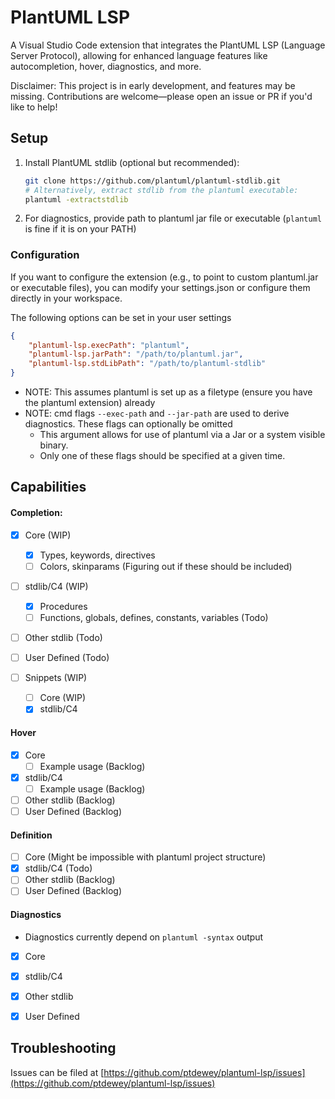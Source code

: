 # PlantUML LSP

A Visual Studio Code extension that integrates the PlantUML LSP (Language Server Protocol), allowing for enhanced language features like autocompletion, hover, diagnostics, and more.

Disclaimer: This project is in early development, and features may be missing. Contributions are welcome—please open an issue or PR if you'd like to help!

## Setup

1. Install PlantUML stdlib (optional but recommended):
    ```sh
    git clone https://github.com/plantuml/plantuml-stdlib.git
    # Alternatively, extract stdlib from the plantuml executable:
    plantuml -extractstdlib
    ```
2. For diagnostics, provide path to plantuml jar file or executable (`plantuml` is fine if it is on your PATH)

### Configuration

If you want to configure the extension (e.g., to point to custom plantuml.jar or executable files), you can modify your settings.json or configure them directly in your workspace.

The following options can be set in your user settings
```json
{
    "plantuml-lsp.execPath": "plantuml",
    "plantuml-lsp.jarPath": "/path/to/plantuml.jar",
    "plantuml-lsp.stdLibPath": "/path/to/plantuml-stdlib"
}
```

* NOTE: This assumes plantuml is set up as a filetype (ensure you have the plantuml extension) already
* NOTE: cmd flags `--exec-path` and `--jar-path` are used to derive diagnostics. These flags can optionally be omitted
    * This argument allows for use of plantuml via a Jar or a system visible binary.
    * Only one of these flags should be specified at a given time.


## Capabilities

#### Completion:
- [x] Core (WIP)
    - [x] Types, keywords, directives
    - [ ] Colors, skinparams (Figuring out if these should be included)
- [ ] stdlib/C4 (WIP)
    - [x] Procedures
    - [ ] Functions, globals, defines, constants, variables (Todo)
- [ ] Other stdlib (Todo)
- [ ] User Defined (Todo)

- [ ] Snippets (WIP)
    - [ ] Core (WIP)
    - [x] stdlib/C4

#### Hover
- [x] Core
    - [ ] Example usage (Backlog)
- [x] stdlib/C4
    - [ ] Example usage (Backlog)
- [ ] Other stdlib (Backlog)
- [ ] User Defined (Backlog)

#### Definition
- [ ] Core (Might be impossible with plantuml project structure)
- [x] stdlib/C4 (Todo)
- [ ] Other stdlib (Backlog)
- [ ] User Defined (Backlog)

#### Diagnostics
- Diagnostics currently depend on `plantuml -syntax` output
- [x] Core
- [x] stdlib/C4
- [x] Other stdlib
- [x] User Defined


## Troubleshooting

Issues can be filed at [https://github.com/ptdewey/plantuml-lsp/issues](https://github.com/ptdewey/plantuml-lsp/issues)
